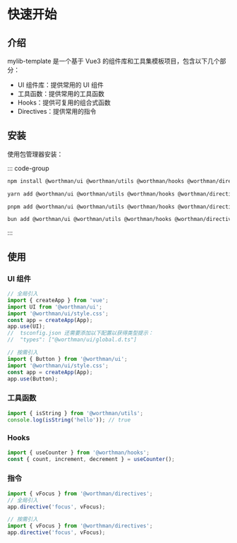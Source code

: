 # 快速开始

## 介绍

mylib-template 是一个基于 Vue3 的组件库和工具集模板项目，包含以下几个部分：

- UI 组件库：提供常用的 UI 组件
- 工具函数：提供常用的工具函数
- Hooks：提供可复用的组合式函数
- Directives：提供常用的指令

## 安装

使用包管理器安装：

::: code-group

```bash [npm]
npm install @worthman/ui @worthman/utils @worthman/hooks @worthman/directives
```

```bash [yarn]
yarn add @worthman/ui @worthman/utils @worthman/hooks @worthman/directives
```

```bash [pnpm]
pnpm add @worthman/ui @worthman/utils @worthman/hooks @worthman/directives
```

```bash [bun]
bun add @worthman/ui @worthman/utils @worthman/hooks @worthman/directives
```

:::

## 使用

### UI 组件

```ts
// 全局引入
import { createApp } from 'vue';
import UI from '@worthman/ui';
import '@worthman/ui/style.css';
const app = createApp(App);
app.use(UI);
//  tsconfig.json 还需要添加以下配置以获得类型提示：
//  "types": ["@worthman/ui/global.d.ts"]

// 按需引入
import { Button } from '@worthman/ui';
import '@worthman/ui/style.css';
const app = createApp(App);
app.use(Button);
```

### 工具函数

```ts
import { isString } from '@worthman/utils';
console.log(isString('hello')); // true
```

### Hooks

```ts
import { useCounter } from '@worthman/hooks';
const { count, increment, decrement } = useCounter();
```

### 指令

```ts
import { vFocus } from '@worthman/directives';
// 全局引入
app.directive('focus', vFocus);

// 按需引入
import { vFocus } from '@worthman/directives';
app.directive('focus', vFocus);
```
